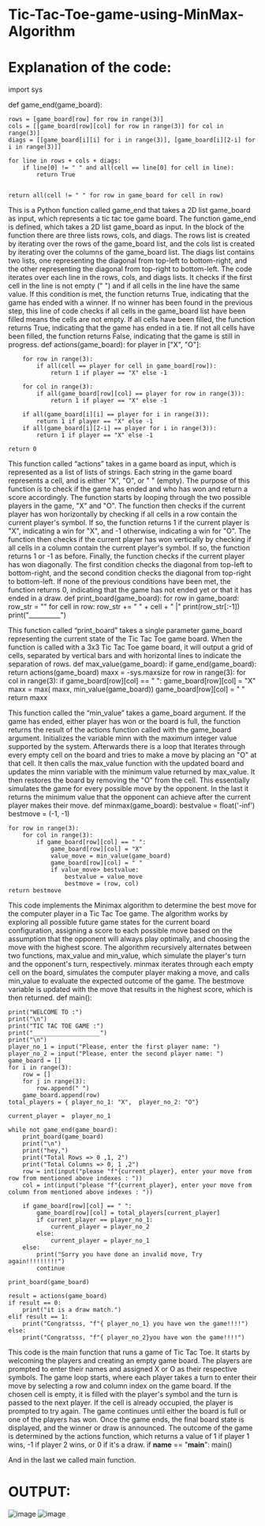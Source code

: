 # Tic-Tac-Toe-game-using-MinMax-Algorithm

# Explanation of the code:

import sys

def game_end(game_board):
    
    rows = [game_board[row] for row in range(3)]
    cols = [[game_board[row][col] for row in range(3)] for col in range(3)]
    diags = [[game_board[i][i] for i in range(3)], [game_board[i][2-i] for i in range(3)]]

    for line in rows + cols + diags:
        if line[0] != " " and all(cell == line[0] for cell in line):
            return True

    
    return all(cell != " " for row in game_board for cell in row)

This is a Python function called game_end that takes a 2D list game_board as input, which represents a tic tac toe game board. The function game_end is defined, which takes a 2D list game_board as input. In the block of the function there are three lists rows, cols, and diags. The rows list is created by iterating over the rows of the game_board list, and the cols list is created by iterating over the columns of the game_board list. The diags list contains two lists, one representing the diagonal from top-left to bottom-right, and the other representing the diagonal from top-right to bottom-left. The code iterates over each line in the rows, cols, and diags lists. It checks if the first cell in the line is not empty (" ") and if all cells in the line have the same value. If this condition is met, the function returns True, indicating that the game has ended with a winner. If no winner has been found in the previous step, this line of code checks if all cells in the game_board list have been filled means the cells are not empty. If all cells have been filled, the function returns True, indicating that the game has ended in a tie. If not all cells have been filled, the function returns False, indicating that the game is still in progress.
def actions(game_board):
    for player in ["X", "O"]:
      
        for row in range(3):
            if all(cell == player for cell in game_board[row]):
                return 1 if player == "X" else -1
       
        for col in range(3):
            if all(game_board[row][col] == player for row in range(3)):
                return 1 if player == "X" else -1
     
        if all(game_board[i][i] == player for i in range(3)):
            return 1 if player == "X" else -1
        if all(game_board[i][2-i] == player for i in range(3)):
            return 1 if player == "X" else -1
 
    return 0

This function called “actions” takes in a game board as input, which is represented as a list of lists of strings. Each string in the game board represents a cell, and is either "X", "O", or " " (empty).
The purpose of this function is to check if the game has ended and who has won and return a score accordingly. The function starts by looping through the two possible players in the game, "X" and "O". The function then checks if the current player has won horizontally by checking if all cells in a row contain the current player's symbol. If so, the function returns 1 if the current player is "X", indicating a win for "X", and -1 otherwise, indicating a win for "O". The function then checks if the current player has won vertically by checking if all cells in a column contain the current player's symbol. If so, the function returns 1 or -1 as before. Finally, the function checks if the current player has won diagonally. The first condition checks the diagonal from top-left to bottom-right, and the second condition checks the diagonal from top-right to bottom-left. If none of the previous conditions have been met, the function returns 0, indicating that the game has not ended yet or that it has ended in a draw.
def print_board(game_board):
    for row in game_board:
        row_str = ""
        for cell in row:
            row_str += " " + cell + " |"
        print(row_str[:-1])
        print("__________")

This function called “print_board” takes a single parameter game_board representing the current state of the Tic Tac Toe game board. When the function is called with a 3x3 Tic Tac Toe game board, it will output a grid of cells, separated by vertical bars and with horizontal lines to indicate the separation of rows.
def max_value(game_board):
    if game_end(game_board):
        return actions(game_board)
    maxx = -sys.maxsize
    for row in range(3):
        for col in range(3):
            if game_board[row][col] == " ":
                game_board[row][col] = "X"
                maxx = max( maxx, min_value(game_board))
                game_board[row][col] = " "
    return maxx

This function called the “min_value” takes a game_board argument. If the game has ended, either player has won or the board is full, the function returns the result of the actions function called with the game_board argument.
 Initializes the variable minn with the maximum integer value supported by the system.
Afterwards there is a loop that Iterates through every empty cell on the board and tries to make a move by placing an "O" at that cell. It then calls the max_value function with the updated board and updates the minn variable with the minimum value returned by max_value. It then restores the board by removing the "O" from the cell. This essentially simulates the game for every possible move by the opponent. In the last it returns the minimum value that the opponent can achieve after the current player makes their move.
def minmax(game_board):
    bestvalue = float('-inf')
    bestmove = (-1, -1)
    
    for row in range(3):
        for col in range(3):
            if game_board[row][col] == " ":
                game_board[row][col] = "X"
                value_move = min_value(game_board)
                game_board[row][col] = " "
                if value_move> bestvalue:
                    bestvalue = value_move
                    bestmove = (row, col)
    return bestmove


This code implements the Minimax algorithm to determine the best move for the computer player in a Tic Tac Toe game. The algorithm works by exploring all possible future game states for the current board configuration, assigning a score to each possible move based on the assumption that the opponent will always play optimally, and choosing the move with the highest score. The algorithm recursively alternates between two functions, max_value and min_value, which simulate the player's turn and the opponent's turn, respectively. minmax iterates through each empty cell on the board, simulates the computer player making a move, and calls min_value to evaluate the expected outcome of the game. The bestmove variable is updated with the move that results in the highest score, which is then returned.
def main():
    
    print("WELCOME TO :")
    print("\n")
    print("TIC TAC TOE GAME :")
    print("___________________")
    print("\n")
    player_no_1 = input("Please, enter the first player name: ")
    player_no_2 = input("Please, enter the second player name: ")
    game_board = []
    for i in range(3):
        row = []
        for j in range(3):
            row.append(" ")
        game_board.append(row)
    total_players = { player_no_1: "X",  player_no_2: "O"}
   
    current_player =  player_no_1

    while not game_end(game_board):
        print_board(game_board)
        print("\n")
        print("hey,")
        print("Total Rows => 0 ,1, 2")
        print("Total Columns => 0, 1 ,2")
        row = int(input("please "f"{current_player}, enter your move from row from mentioned above indexes : "))
        col = int(input("please "f"{current_player}, enter your move from column from mentioned above indexes : "))
        
        if game_board[row][col] == " ":
            game_board[row][col] = total_players[current_player]
            if current_player == player_no_1:
                current_player = player_no_2
            else:
                current_player = player_no_1
        else:
            print("Sorry you have done an invalid move, Try again!!!!!!!!!")
            continue

    print_board(game_board)

    result = actions(game_board)
    if result == 0:
        print("it is a draw match.")
    elif result == 1:
        print("Congratsss, "f"{ player_no_1} you have won the game!!!!")
    else:
        print("Congratsss, "f"{ player_no_2}you have won the game!!!!")

This code is the main function that runs a game of Tic Tac Toe. It starts by welcoming the players and creating an empty game board. The players are prompted to enter their names and assigned X or O as their respective symbols. The game loop starts, where each player takes a turn to enter their move by selecting a row and column index on the game board. If the chosen cell is empty, it is filled with the player's symbol and the turn is passed to the next player. If the cell is already occupied, the player is prompted to try again. The game continues until either the board is full or one of the players has won. Once the game ends, the final board state is displayed, and the winner or draw is announced. The outcome of the game is determined by the actions function, which returns a value of 1 if player 1 wins, -1 if player 2 wins, or 0 if it's a draw.
if __name__ == "__main__":
    main()

And in the last we called main function.

# OUTPUT:
![image](https://user-images.githubusercontent.com/92660593/227267121-56a323ed-f367-44cc-aa56-140691fec29f.png)
![image](https://user-images.githubusercontent.com/92660593/227267163-7f13d6e0-ce33-4555-b0af-73faa7235e91.png)

